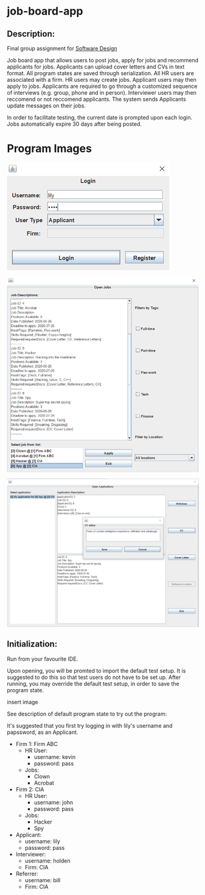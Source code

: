 # job-board-app

## Description:

Final group assignment for [Software Design](https://fas.calendar.utoronto.ca/course/csc207h1)

Job board app that allows users to post jobs, apply for jobs and recommend applicants for jobs. Applicants can upload cover letters and CVs in text format. All program states are saved through serialization. All HR users are associated with a firm. HR users may create jobs. Applicant users may then apply to jobs. Applicants are required to go through a customized sequence of interviews (e.g. group, phone and in person). Interviewer users may then reccomend or not reccomend applicants. The system sends Applicants update messages on their jobs.

In order to facilitate testing, the current date is prompted upon each login. Jobs automatically expire 30 days after being posted.

# Program Images

![login image](https://github.com/alecmmm/job-board-app/blob/master/images/login.PNG "Login")

![open jobs image](https://github.com/alecmmm/job-board-app/blob/master/images/jobs.PNG "Open jobs")

![job application image](https://github.com/alecmmm/job-board-app/blob/master/images/application.PNG "Job application with CV being edited")

## Initialization:

Run from your favourite IDE.

Upon opening, you will be promted to import the default test setup. It is suggested to do this so that test users do not have to be set up. After running, you may override the default test setup, in order to save the program state.

insert image

See description of default program state to try out the program:

It's suggested that you first try logging in with lily's username and papssword, as an Applicant.

* Firm 1: Firm ABC
  * HR User:
    * username: kevin
    * password: pass
  * Jobs: 
    * Clown
    * Acrobat
 * Firm 2: CIA
   * HR User: 
     * username: john
     * password: pass
   * Jobs:
     * Hacker
     * Spy
  * Applicant:
    * username: lily
    * password: pass
  * Interviewer:
    * username: holden
    * Firm: CIA
  * Referrer:
    * username: bill
    * Firm: CIA


